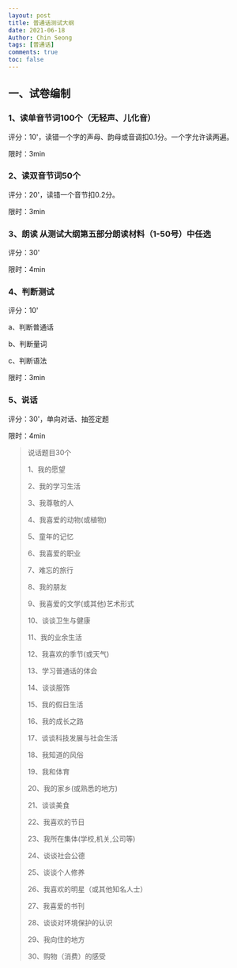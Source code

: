 ```yaml
---
layout: post
title: 普通话测试大纲 
date: 2021-06-18
Author: Chin Seong
tags: [普通话]
comments: true
toc: false
---
```


## 一、试卷编制

### 1、读单音节词100个（无轻声、儿化音）

评分：10'，读错一个字的声母、韵母或音调扣0.1分。一个字允许读两遍。

限时：3min

### 2、读双音节词50个

评分：20'，读错一个音节扣0.2分。

限时：3min

<!-- more -->

### 3、朗读 从测试大纲第五部分朗读材料（1-50号）中任选

评分：30'

限时：4min

### 4、判断测试

评分：10'

a、判断普通话

b、判断量词

c、判断语法

限时：3min

### 5、说话

评分：30'，单向对话、抽签定题

限时：4min

> 说话题目30个
>
> 1、我的愿望
>
> 2、我的学习生活
>
> 3、我尊敬的人
>
> 4、我喜爱的动物(或植物)
>
> 5、童年的记忆
>
> 6、我喜爱的职业
>
> 7、难忘的旅行
>
> 8、我的朋友
>
> 9、我喜爱的文学(或其他)艺术形式
>
> 10、谈谈卫生与健康
>
> 11、我的业余生活
>
> 12、我喜欢的季节(或天气)
>
> 13、学习普通话的体会
>
> 14、谈谈服饰
>
> 15、我的假日生活
>
> 16、我的成长之路
>
> 17、谈谈科技发展与社会生活
>
> 18、我知道的风俗
>
> 19、我和体育
>
> 20、我的家乡(或熟悉的地方)
>
> 21、谈谈美食
>
> 22、我喜欢的节日
>
> 23、我所在集体(学校,机关,公司等)
>
> 24、谈谈社会公德
>
> 25、谈谈个人修养
>
> 26、我喜欢的明星（或其他知名人士）
>
> 27、我喜爱的书刊
>
> 28、谈谈对环境保护的认识
>
> 29、我向住的地方
>
> 30、购物（消费）的感受
